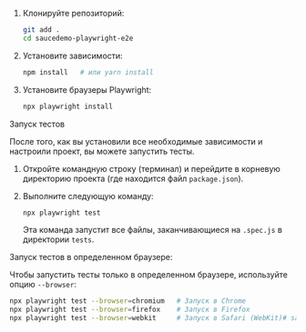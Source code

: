 1.  Клонируйте репозиторий:

    ```bash
    git add .
    cd saucedemo-playwright-e2e

2.  Установите зависимости:

    ```bash
    npm install   # или yarn install
    ```

3.  Установите браузеры Playwright:

    ```bash
    npx playwright install
    ```

Запуск тестов

После того, как вы установили все необходимые зависимости и настроили проект, вы можете запустить тесты.
1.  Откройте командную строку (терминал) и перейдите в корневую директорию проекта (где находится файл `package.json`).
2.  Выполните следующую команду:

    ```bash
    npx playwright test
    ```

    Эта команда запустит все файлы, заканчивающиеся на `.spec.js` в директории `tests`. 

Запуск тестов в определенном браузере:

Чтобы запустить тесты только в определенном браузере, используйте опцию `--browser`:

```bash
npx playwright test --browser=chromium   # Запуск в Chrome
npx playwright test --browser=firefox    # Запуск в Firefox
npx playwright test --browser=webkit     # Запуск в Safari (WebKit)# saucedemo-playwright-e2e
